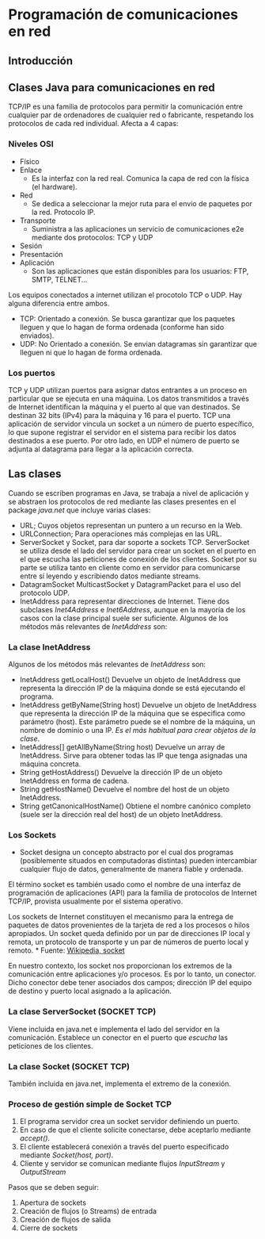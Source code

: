 # Programación de comunicaciones en red

## Introducción
## Clases Java para comunicaciones en red

TCP/IP es una familia de protocolos para permitir la comunicación entre cualquier par de ordenadores de cualquier red o fabricante, respetando los protocolos de cada red individual. Afecta a 4 capas:

### Niveles OSI
* Físico
* Enlace
	* Es la interfaz con la red real. Comunica la capa de red con la física (el hardware).
* Red
	* Se dedica a seleccionar la mejor ruta para el envio de paquetes por la red. Protocolo IP.
* Transporte
	* Suministra a las aplicaciones un servicio de comunicaciones e2e mediante dos protocolos: TCP y UDP
* Sesión
* Presentación
* Aplicación
	* Son las aplicaciones que están disponibles para los usuarios: FTP, SMTP, TELNET...


Los equipos conectados a internet utilizan el procotolo TCP o UDP. Hay alguna diferencia entre ambos.

* TCP: Orientado a conexión. Se busca garantizar que los paquetes lleguen y que lo hagan de forma ordenada (conforme han sido enviados).
* UDP: No Orientado a conexión. Se envian datagramas sin garantizar que lleguen ni que lo hagan de forma ordenada.

### Los puertos
TCP y UDP utilizan puertos para asignar datos entrantes a un proceso en particular que se ejecuta en una máquina. Los datos transmitidos a través de Internet identifican la máquina y el puerto al que van destinados. Se destinan 32 bits (IPv4) para la máquina y 16 para el puerto. TCP una aplicación de servidor vincula un socket a un número de puerto específico, lo que supone registrar el servidor en el sistema para recibir los datos destinados a ese puerto. Por otro lado, en UDP el número de puerto se adjunta al datagrama para llegar a la aplicación correcta.


## Las clases
Cuando se escriben programas en Java, se trabaja a nivel de aplicación y se abstraen los protocolos de red mediante las clases presentes en el package *java.net* que incluye varias clases:

* URL; Cuyos objetos representan un puntero a un recurso en la Web.
* URLConnection; Para operaciones más complejas en las URL.
* ServerSocket y Socket, para dar soporte a sockets TCP. ServerSocket se utiliza desde el lado del servidor para crear un socket en el puerto en el que escucha las peticiones de conexión de los clientes. Socket por su parte se utiliza tanto en cliente como en servidor para comunicarse entre sí leyendo y escribiendo datos mediante streams.
* DatagramSocket MulticastSocket y DatagramPacket para el uso del protocolo UDP.
* InetAddress para representar direcciones de Internet. Tiene dos subclases *Inet4Address* e *Inet6Address*, aunque en la mayoría de los casos con la clase principal suele ser suficiente. Algunos de los métodos más relevantes de *InetAddress* son:


### La clase InetAddress

Algunos de los métodos más relevantes de *InetAddress* son:

* InetAddress getLocalHost() Devuelve un objeto de InetAddress que representa la dirección IP de la máquina donde se está ejecutando el programa.
* InetAddress getByName(String host) Devuelve un objeto de InetAddress que representa la dirección IP de la máquina que se especifica como parámetro (host). Este parámetro puede se el nombre de la máquina, un nombre de dominio o una IP. *Es el más habitual para crear objetos de la clase*. 
* InetAddress[] getAllByName(String host) Devuelve un array de InetAddress. Sirve para obtener todas las IP que tenga asignadas una máquina concreta.
* String getHostAddress() Devuelve la dirección IP de un objeto InetAddress en forma de cadena.
* String getHostName() Devuelve el nombre del host de un objeto InetAddress.
* String getCanonicalHostName() Obtiene el nombre canónico completo (suele ser la dirección real del host) de un objeto InetAddress.

### Los Sockets

* Socket designa un concepto abstracto por el cual dos programas (posiblemente situados en computadoras distintas) pueden intercambiar cualquier flujo de datos, generalmente de manera fiable y ordenada.

El término socket es también usado como el nombre de una interfaz de programación de aplicaciones (API) para la familia de protocolos de Internet TCP/IP, provista usualmente por el sistema operativo.

Los sockets de Internet constituyen el mecanismo para la entrega de paquetes de datos provenientes de la tarjeta de red a los procesos o hilos apropiados. Un socket queda definido por un par de direcciones IP local y remota, un protocolo de transporte y un par de números de puerto local y remoto. * Fuente: [Wikipedia, socket](https://es.wikipedia.org/wiki/Socket_de_Internet)

En nuestro contexto, los socket nos proporcionan los extremos de la comunicación entre aplicaciones y/o procesos. Es por lo tanto, un conector. Dicho conector debe tener asociados dos campos; dirección IP del equipo de destino y puerto local asignado a la aplicación.


### La clase ServerSocket (SOCKET TCP)

Viene incluida en java.net e implementa el lado del servidor en la comunicación. Establece un conector en el puerto que *escucha* las peticiones de los clientes.

### La clase Socket (SOCKET TCP)

También incluida en java.net, implementa el extremo de la conexión. 

### Proceso de gestión simple de Socket TCP

1. El programa servidor crea un socket servidor definiendo un puerto.
2. En caso de que el cliente solicite conectarse, debe aceptarlo mediante *accept()*. 
3. El cliente establecerá conexión a través del puerto especificado mediante *Socket(host, port)*.
4. Cliente y servidor se comunican mediante flujos *InputStream* y *OutputStream*

Pasos que se deben seguir:

1. Apertura de sockets
2. Creación de flujos (o Streams) de entrada
3. Creación de flujos de salida
4. Cierre de sockets


















